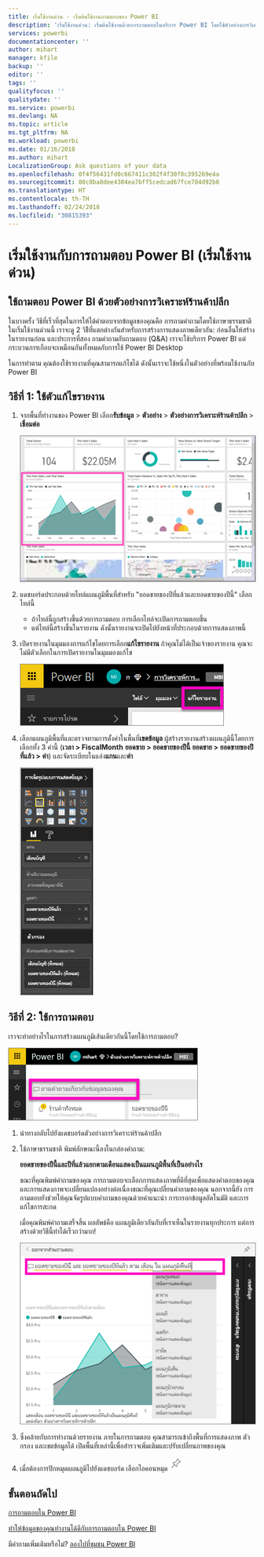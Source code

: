 ```yaml
---
title: เริ่มใช้งานด่วน - เริ่มต้นใช้งานถามตอบของ Power BI
description: 'เริ่มใช้งานด่วน: เริ่มต้นใช้งานด้วยการถามตอบในบริการ Power BI โดยใช้ตัวอย่างการวิเคราะห์ร้านค้าปลีก'
services: powerbi
documentationcenter: ''
author: mihart
manager: kfile
backup: ''
editor: ''
tags: ''
qualityfocus: ''
qualitydate: ''
ms.service: powerbi
ms.devlang: NA
ms.topic: article
ms.tgt_pltfrm: NA
ms.workload: powerbi
ms.date: 01/16/2018
ms.author: mihart
LocalizationGroup: Ask questions of your data
ms.openlocfilehash: 0f4f56431fd0c667411c302f4f30f0c395269e4a
ms.sourcegitcommit: 88c8ba8dee4384ea7bff5cedcad67fce784d92b0
ms.translationtype: HT
ms.contentlocale: th-TH
ms.lasthandoff: 02/24/2018
ms.locfileid: "30815393"
---
```

# <a name="get-started-with-power-bi-qa-quickstart"></a>เริ่มใช้งานกับการถามตอบ Power BI (เริ่มใช้งานด่วน)
## <a name="use-power-bi-qa-with-the-retail-analysis-sample"></a>ใช้ถามตอบ Power BI ด้วยตัวอย่างการวิเคราะห์ร้านค้าปลีก
ในบางครั้ง วิธีที่เร็วที่สุดในการให้ได้คำตอบจากข้อมูลของคุณคือ การถามคำถามโดยใช้ภาษาธรรมชาติ  ในเริ่มใช้งานด่วนนี้ เราจะดู 2 วิธีีที่แตกต่างกันสำหรับการสร้างการแสดงภาพเดียวกัน: ก่อนอื่นให้สร้างในรายงานก่อน และประการที่สอง ถามคำถามกับถามตอบ (Q&A) เราจะใช้บริการ Power BI แต่กระบวนการเกือบจะเหมือนกันทั้งหมดกับการใช้ Power BI Desktop

ในการทำตาม คุณต้องใช้รายงานที่คุณสามารถแก้ไขได้ ดังนั้นเราจะใช้หนึ่งในตัวอย่างที่พร้อมใช้งานกับ Power BI

## <a name="method-1-using-the-report-editor"></a>วิธีที่ 1: ใช้ตัวแก้ไขรายงาน
1. จากพื้นที่ทำงานของ Power BI เลือก**รับข้อมูล** \> **ตัวอย่าง** \> **ตัวอย่างการวิเคราะห์ร้านค้าปลีก**  >   **เชื่อมต่อ**
   
    ![](media/power-bi-visualization-introduction-to-q-and-a/power-bi-dashboard.png)
2. แดชบอร์ดประกอบด้วยไทล์แผนภูมิพื้นที่สำหรับ "ยอดขายของปีที่แล้วและยอดขายของปีนี้"  เลือกไทล์นี้ 
   
   * ถ้าไทล์นี้ถูกสร้างขึ้นด้วยการถามตอบ การเลือกไทล์จะเปิดการถามตอบขึ้น 
   * แต่ไทล์นี้สร้างขึ้นในรายงาน ดังนั้นรายงานจะเปิดไปยังหน้าที่ประกอบด้วยการแสดงภาพนี้
3. เปิดรายงานในมุมมองการแก้ไขโดยการเลือก**แก้ไขรายงาน**  ถ้าคุณไม่ได้เป็นเจ้าของรายงาน คุณจะไม่มีตัวเลือกในการเปิดรายงานในมุมมองแก้ไข
   
    ![](media/power-bi-visualization-introduction-to-q-and-a/power-bi-edit-report.png)
4. เลือกแผนภูมิพื้นที่และตรวจทานการตั้งค่าในพื้นที่**เขตข้อมูล**  ผู้สร้างรายงานสร้างแผนภูมินี้โดยการเลือกทั้ง 3 ค่านี้ (**เวลา > FiscalMonth** **ยอดขาย > ยอดขายของปีนี้** **ยอดขาย > ยอดขายของปีที่แล้ว > ค่า**) และจัดระเบียบในแอ่ง**แกน**และ**ค่า**
   
    ![](media/power-bi-visualization-introduction-to-q-and-a/gnatutorial_3-new.png)

## <a name="method-2-using-qa"></a>วิธีที่ 2: ใช้การถามตอบ
เราจะทำอย่างไรในการสร้างแผนภูมิเส้นเดียวกันนี้โดยใช้การถามตอบ?

![](media/power-bi-visualization-introduction-to-q-and-a/power-bi-qna.png)

1. นำทางกลับไปยังแดชบอร์ดตัวอย่างการวิเคราะห์ร้านค้าปลีก
2. ใช้ภาษาธรรมชาติ พิมพ์ลักษณะนี้ลงในกล่องคำถาม:
   
   **ยอดขายของปีนี้และปีที่แล้วแยกตามเดือนแสดงเป็นแผนภูมิพื้นที่เป็นอย่างไร**
   
   ขณะที่คุณพิมพ์คำถามของคุณ การถามตอบจะเลือกการแสดงภาพที่ดีที่สุดเพื่อแสดงคำตอบของคุณ และการแสดงภาพจะเปลี่ยนแปลงอย่างต่อเนื่องขณะที่คุณเปลี่ยนคำถามของคุณ นอกจากนี้ยัง การถามตอบยังช่วยให้คุณจัดรูปแบบคำถามของคุณด้วยคำแนะนำ การกรอกข้อมูลอัตโนมัติ และการแก้ไขการสะกด
   
   เมื่อคุณพิมพ์คำถามเสร็จสิ้น ผลลัพธ์คือ แผนภูมิเดียวกันกับที่เราเห็นในรายงานทุกประการ  แต่การสร้างด้วยวิธีนี้ทำได้เร็วกว่ามาก!
   
   ![](media/power-bi-visualization-introduction-to-q-and-a/powerbi-qna-areachart.png)
3. ซึ่งคล้ายกับการทำงานด้วยรายงาน ภายในการถามตอบ คุณสามารถเข้าถึงพื้นที่การแสดงภาพ ตัวกรอง และเขตข้อมูลได้  เปิดพื้นที่เหล่านี้เพื่อสำรวจเพิ่มเติมและปรับเปลี่ยนภาพของคุณ
4. เมื่อต้องการปักหมุดแผนภูมิไปยังแดชบอร์ด เลือกไอคอนหมุด![](media/power-bi-visualization-introduction-to-q-and-a/pinnooutline.png)

## <a name="next-steps"></a>ขั้นตอนถัดไป
[การถามตอบใน Power BI](power-bi-q-and-a.md)

[ทำให้ข้อมูลของคุณทำงานได้ดีกับการถามตอบใน Power BI](service-prepare-data-for-q-and-a.md)

มีคำถามเพิ่มเติมหรือไม่? [ลองไปที่ชุมชน Power BI](http://community.powerbi.com/)

